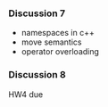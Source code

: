 ### Discussion 7
- namespaces in c++
- move semantics 
- operator overloading



### Discussion 8








HW4 due
